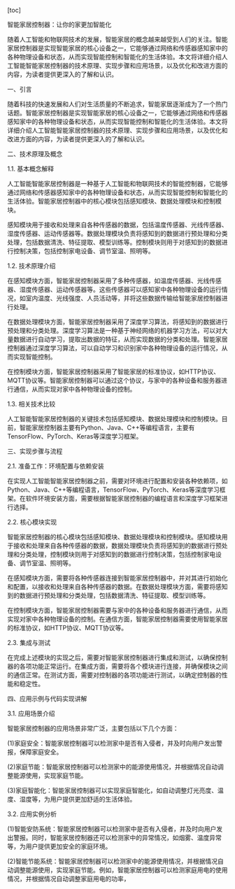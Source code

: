 
[toc]                    
                
                
智能家居控制器：让你的家更加智能化

随着人工智能和物联网技术的发展，智能家居的概念越来越受到人们的关注。智能家居控制器是实现智能家居的核心设备之一，它能够通过网络和传感器感知家中的各种物理设备和状态，从而实现智能控制和智能化的生活体验。本文将详细介绍人工智能智能家居控制器的技术原理、实现步骤和应用场景，以及优化和改进方面的内容，为读者提供更深入的了解和认识。

一、引言

随着科技的快速发展和人们对生活质量的不断追求，智能家居逐渐成为了一个热门话题。智能家居控制器是实现智能家居的核心设备之一，它能够通过网络和传感器感知家中的各种物理设备和状态，从而实现智能控制和智能化的生活体验。本文将详细介绍人工智能智能家居控制器的技术原理、实现步骤和应用场景，以及优化和改进方面的内容，为读者提供更深入的了解和认识。

二、技术原理及概念

1.1. 基本概念解释

人工智能智能家居控制器是一种基于人工智能和物联网技术的智能控制器，它能够通过网络和传感器感知家中的各种物理设备和状态，从而实现智能控制和智能化的生活体验。智能家居控制器中的核心模块包括感知模块、数据处理模块和控制模块。

感知模块用于接收和处理来自各种传感器的数据，包括温度传感器、光线传感器、湿度传感器、运动传感器等。数据处理模块负责将感知到的数据进行预处理和分类处理，包括数据清洗、特征提取、模型训练等。控制模块则用于对感知到的数据进行控制决策，包括控制家电设备、调节室温、照明等。

1.2. 技术原理介绍

在感知模块方面，智能家居控制器采用了多种传感器，如温度传感器、光线传感器、湿度传感器、运动传感器等。这些传感器可以感知家中各种物理设备的运行情况，如室内温度、光线强度、人员活动等，并将这些数据传输给智能家居控制器进行处理。

在数据处理模块方面，智能家居控制器采用了深度学习算法，将感知到的数据进行预处理和分类处理。深度学习算法是一种基于神经网络的机器学习方法，可以对大量数据进行自动学习，提取出数据的特征，从而实现数据的分类和处理。智能家居控制器通过深度学习算法，可以自动学习和识别家中各种物理设备的运行情况，从而实现智能控制。

在控制模块方面，智能家居控制器采用了智能家居的标准协议，如HTTP协议、MQTT协议等。智能家居控制器可以通过这个协议，与家中的各种设备和服务器进行通信，从而实现对家中各种物理设备的控制。

1.3. 相关技术比较

人工智能智能家居控制器的关键技术包括感知模块、数据处理模块和控制模块。目前，智能家居控制器主要有Python、Java、C++等编程语言，主要有TensorFlow、PyTorch、Keras等深度学习框架。

三、实现步骤与流程

2.1. 准备工作：环境配置与依赖安装

在实现人工智能智能家居控制器之前，需要对环境进行配置和安装各种依赖项，如Python、Java、C++等编程语言，TensorFlow、PyTorch、Keras等深度学习框架。在软件环境安装方面，需要根据智能家居控制器的编程语言和深度学习框架进行选择。

2.2. 核心模块实现

智能家居控制器的核心模块包括感知模块、数据处理模块和控制模块。感知模块用于接收和处理来自各种传感器的数据，数据处理模块负责将感知到的数据进行预处理和分类处理，控制模块则用于对感知到的数据进行控制决策，包括控制家电设备、调节室温、照明等。

在感知模块方面，需要将各种传感器连接到智能家居控制器中，并对其进行初始化和配置，以接收和处理来自各种传感器的数据。在数据处理模块方面，需要将感知到的数据进行预处理和分类处理，包括数据清洗、特征提取、模型训练等。

在控制模块方面，智能家居控制器需要与家中的各种设备和服务器进行通信，从而实现对家中各种物理设备的控制。在通信方面，智能家居控制器需要使用智能家居的标准协议，如HTTP协议、MQTT协议等。

2.3. 集成与测试

在完成上述模块的实现之后，需要对智能家居控制器进行集成和测试，以确保控制器的各项功能正常运行。在集成方面，需要将各个模块进行连接，并确保模块之间的通信正常。在测试方面，需要对控制器的各项功能进行测试，以确定控制器的性能和稳定性。

四、应用示例与代码实现讲解

3.1. 应用场景介绍

智能家居控制器的应用场景非常广泛，主要包括以下几个方面：

(1)家庭安全：智能家居控制器可以检测家中是否有入侵者，并及时向用户发出警报，保障家庭安全。

(2)家庭节能：智能家居控制器可以检测家中的能源使用情况，并根据情况自动调整能源使用，实现家庭节能。

(3)家庭智能化：智能家居控制器可以实现家庭智能化，如自动调整灯光亮度、温度、湿度等，为用户提供更加舒适的生活体验。

3.2. 应用实例分析

(1)智能安防系统：智能家居控制器可以检测家中是否有入侵者，并及时向用户发出警报。同时，智能家居控制器还可以检测家中的异常情况，如烟雾、温度异常等，为用户提供更加安全的家庭环境。

(2)智能节能系统：智能家居控制器可以检测家中的能源使用情况，并根据情况自动调整能源使用，实现家庭节能。例如，智能家居控制器可以检测家庭用电的使用情况，并根据情况自动调整家庭用电的功率，

